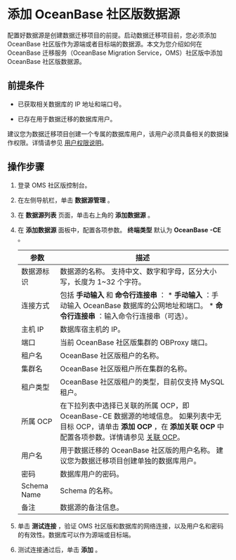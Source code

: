 添加 OceanBase 社区版数据源 
========================================

配置好数据源是创建数据迁移项目的前提。启动数据迁移项目前，您必须添加 OceanBase 社区版作为源端或者目标端的数据源。本文为您介绍如何在 OceanBase 迁移服务（OceanBase Migration Service，OMS）社区版中添加 OceanBase 社区版数据源。 

前提条件 
-------------------------

* 已获取相关数据库的 IP 地址和端口号。

  

* 已存在用于数据迁移的数据库用户。

  




建议您为数据迁移项目创建一个专属的数据库用户，该用户必须具备相关的数据操作权限。详情请参见 [用户权限说明](../../5.data-migration/2.user-permission-settings.md)。

操作步骤 
-------------------------

1. 登录 OMS 社区版控制台。

   

2. 在左侧导航栏，单击 **数据源管理** 。

   

3. 在 **数据源列表** 页面，单击右上角的 **添加数据源** 。

   

4. 在 **添加数据源** 面板中，配置各项参数。 **终端类型** 默认为 **OceanBase** **-CE** 。

   

   |   **参数**    |                                                                                                 **描述**                                                                                                 |
   |-------------|--------------------------------------------------------------------------------------------------------------------------------------------------------------------------------------------------------|
   | 数据源标识       | 数据源的名称。 支持中文、数字和字母，区分大小写，长度为 1\~32 个字符。                                                                                                                                                |
     | 连接方式        | 包括 **手动输入** 和 **命令行连接串** ：	* **手动输入** ：手动输入 OceanBase 数据库的公网地址和端口。   * **命令行连接串** ：输入命令行连接串（可选）。    |
   | 主机 IP       | 数据库宿主机的 IP。                                                                                                                                                                                            |
   | 端口          | 当前 OceanBase 社区版集群的 OBProxy 端口。                                                                                                                                                                                      |
   | 租户名         | OceanBase 社区版租户的名称。                                                                                                                                                                                    |
   | 集群名         | OceanBase 社区版租户所在集群的名称。                                                                                                                                                                                |
   | 租户类型        | OceanBase 社区版租户的类型，目前仅支持 MySQL 租户。                                                                                                                                                                     |
   | 所属 OCP      | 在下拉列表中选择已关联的所属 OCP，即 OceanBase-CE 数据源的地域信息。 如果列表中无目标 OCP，请单击 **添加 OCP** ，在 **添加关联 OCP** 中配置各项参数。详情请参见 [关联 OCP](../../8.system-management/3.associate-ocp.md)。                           |
   | 用户名         | 用于数据迁移的 OceanBase 社区版的用户名称。 建议您为数据迁移项目创建单独的数据库用户。                                                                                                                                      |
   | 密码          | 数据库用户的密码。                                                                                                                                                                                              |
   | Schema Name | Schema 的名称。                                                                                                                                                                                            |
   | 备注          | 数据源的备注信息。                                                                                                                                                                                              |

   

5. 单击 **测试连接** ，验证 OMS 社区版和数据库的网络连接，以及用户名和密码的有效性。数据库可以作为源端或目标端。

   

6. 测试连接通过后，单击 **添加** 。

   



